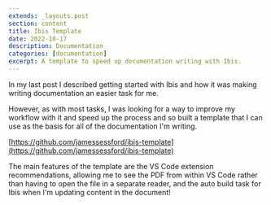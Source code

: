 ```yaml
---
extends: _layouts.post
section: content
title: Ibis Template
date: 2022-10-17
description: Documentation
categories: [documentation]
excerpt: A template to speed up documentation writing with Ibis.
---
```


In my last post I described getting started with Ibis and how it was making writing documentation an easier task for me.

However, as with most tasks, I was looking for a way to improve my workflow with it and speed up the process and so built a template that I can use as the basis for all of the documentation I'm writing.

[https://github.com/jamessessford/ibis-template](https://github.com/jamessessford/ibis-template)

The main features of the template are the VS Code extension recommendations, allowing me to see the PDF from within VS Code rather than having to open the file in a separate reader, and the auto build task for Ibis when I'm updating content in the document!
